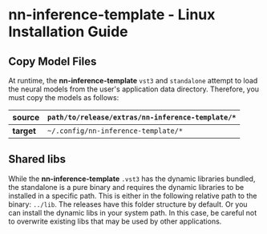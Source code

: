 # nn-inference-template - Linux Installation Guide

## Copy Model Files

At runtime, the **nn-inference-template** ```vst3``` and ```standalone``` attempt to load the neural models from the user's application data directory. Therefore, you must copy the models as follows:

| **source** | ```path/to/release/extras/nn-inference-template/*``` |
|------------|------------------------------------------------------|
| **target** | ```~/.config/nn-inference-template/*```              |

## Shared libs

While the **nn-inference-template** ```.vst3``` has the dynamic libraries bundled, the standalone is a pure binary and requires the dynamic libraries to be installed in a specific path. This is either in the following relative path to the binary: ```../lib```. The releases have this folder structure by default. Or you can install the dynamic libs in your system path. In this case, be careful not to overwrite existing libs that may be used by other applications.
